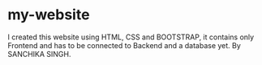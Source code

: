 # my-website
I created this website using HTML, CSS and BOOTSTRAP, it contains only Frontend and has to be connected to Backend and a database yet.
By SANCHIKA SINGH.
